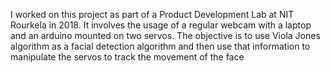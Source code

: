 I worked on this project as part of a Product Development Lab at NIT Rourkela in 2018. It involves the usage of a regular webcam with a laptop and an arduino mounted on two servos. The objective is to use Viola Jones algorithm as a facial detection algorithm and then use that information to manipulate the servos to track the movement of the face 
